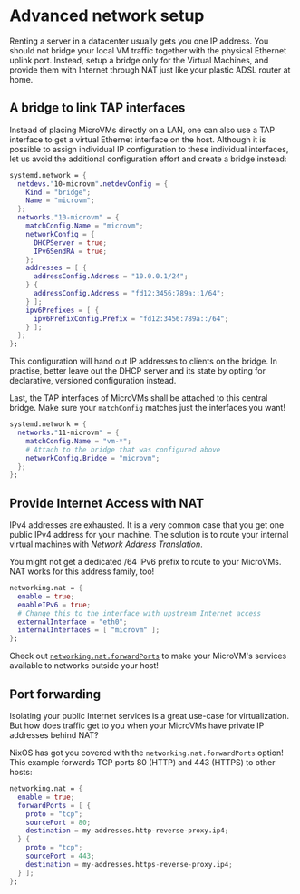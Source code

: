 # Advanced network setup

Renting a server in a datacenter usually gets you one IP address. You
should not bridge your local VM traffic together with the physical
Ethernet uplink port. Instead, setup a bridge only for the Virtual
Machines, and provide them with Internet through NAT just like your
plastic ADSL router at home.


## A bridge to link TAP interfaces

Instead of placing MicroVMs directly on a LAN, one can also use a TAP
interface to get a virtual Ethernet interface on the host. Although it
is possible to assign individual IP configuration to these individual
interfaces, let us avoid the additional configuration effort and
create a bridge instead:

```nix
systemd.network = {
  netdevs."10-microvm".netdevConfig = {
    Kind = "bridge";
    Name = "microvm";
  };
  networks."10-microvm" = {
    matchConfig.Name = "microvm";
    networkConfig = {
      DHCPServer = true;
      IPv6SendRA = true;
    };
    addresses = [ {
      addressConfig.Address = "10.0.0.1/24";
    } {
      addressConfig.Address = "fd12:3456:789a::1/64";
    } ];
    ipv6Prefixes = [ {
      ipv6PrefixConfig.Prefix = "fd12:3456:789a::/64";
    } ];
  };
};
```

This configuration will hand out IP addresses to clients on the
bridge. In practise, better leave out the DHCP server and its state by
opting for declarative, versioned configuration instead.

Last, the TAP interfaces of MicroVMs shall be attached to this central
bridge. Make sure your `matchConfig` matches just the interfaces you
want!
```nix
systemd.network = {
  networks."11-microvm" = {
    matchConfig.Name = "vm-*";
    # Attach to the bridge that was configured above
    networkConfig.Bridge = "microvm";
  };
};
```

## Provide Internet Access with NAT

IPv4 addresses are exhausted. It is a very common case that you get
one public IPv4 address for your machine. The solution is to route
your internal virtual machines with *Network Address Translation*.

You might not get a dedicated /64 IPv6 prefix to route to your
MicroVMs. NAT works for this address family, too!

```nix
networking.nat = {
  enable = true;
  enableIPv6 = true;
  # Change this to the interface with upstream Internet access
  externalInterface = "eth0";
  internalInterfaces = [ "microvm" ];
};
```

Check out
[`networking.nat.forwardPorts`](https://search.nixos.org/options?channel=unstable&show=networking.nat.forwardPorts&query=networking.nat.forwardPorts)
to make your MicroVM's services available to networks outside your
host!

## Port forwarding

Isolating your public Internet services is a great use-case for
virtualization. But how does traffic get to you when your MicroVMs
have private IP addresses behind NAT?

NixOS has got you covered with the `networking.nat.forwardPorts`
option! This example forwards TCP ports 80 (HTTP) and 443 (HTTPS) to
other hosts:

```nix
networking.nat = {
  enable = true;
  forwardPorts = [ {
    proto = "tcp";
    sourcePort = 80;
    destination = my-addresses.http-reverse-proxy.ip4;
  } {
    proto = "tcp";
    sourcePort = 443;
    destination = my-addresses.https-reverse-proxy.ip4;
  } ];
};
```
